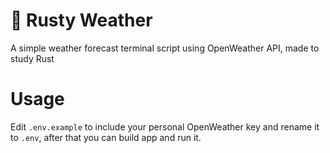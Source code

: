# 🦀 Rusty Weather
A simple weather forecast terminal script using OpenWeather API, made to study Rust

# Usage
Edit `.env.example` to include your personal OpenWeather key and rename it to `.env`, after that you can build app and run it.